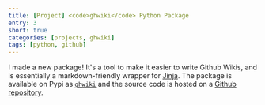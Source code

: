 ```yaml
---
title: [Project] <code>ghwiki</code> Python Package
entry: 3
short: true
categories: [projects, ghwiki]
tags: [python, github]
---
```

I made a new package! It's a tool to make it easier to write Github Wikis, and is essentially a markdown-friendly wrapper for [Jinja](http://jinja.pocoo.org/). The package is available on Pypi as [`ghwiki`]() and the source code is hosted on a [Github repository](https://github.com/A1Liu/ghwiki).
